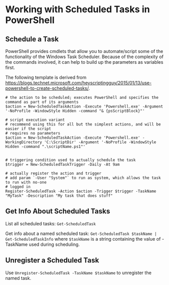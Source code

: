 # Working with Scheduled Tasks in PowerShell

## Schedule a Task
PowerShell provides cmdlets that allow you to automate/script some of the functionality of the Windows Task Scheduler. Because of the complexity of the commands involved, it can help to build up the parameters as variables first.

The following template is derived from https://blogs.technet.microsoft.com/heyscriptingguy/2015/01/13/use-powershell-to-create-scheduled-tasks/.

```
# the action to be scheduled; executes PowerShell and specifies the command as part of its arguments
$action = New-ScheduledTaskAction -Execute 'Powershell.exe' -Argument '-NoProfile -WindowStyle Hidden -command "& {psScriptBlock}"'

# script execution variant
# recommend using this for all but the simplest actions, and will be easier if the script
# requires no parameters
$action = New-ScheduledTaskAction -Execute 'Powershell.exe' -WorkingDirectory 'C:\ScriptDir' -Argument '-NoProfile -WindowStyle Hidden -command ".\scriptName.ps1"'


# triggering condition used to actually schedule the task
$trigger = New-ScheduledTaskTrigger -Daily -At 9am

# actually register the action and trigger
# add param `-User "System"` to run as system, which allows the task to run with no-one
# logged in
Register-ScheduledTask -Action $action -Trigger $trigger -TaskName "MyTask" -Description "My task that does stuff"
```

## Get Info About Scheduled Tasks
List all scheduled tasks: `Get-ScheduledTask`

Get info about a named scheduled task: `Get-ScheduledTask $taskName | Get-ScheduledTaskInfo` where `$taskName` is a string containing the value of -TaskName used during scheduling.

## Unregister a Scheduled Task
Use `Unregister-ScheduledTask -TaskName $taskName` to unregister the named task.
